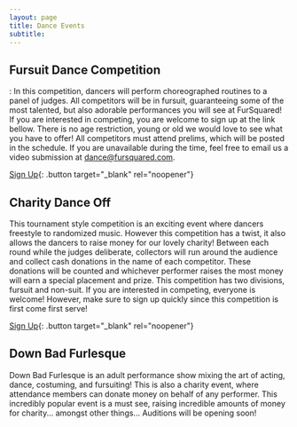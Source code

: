 ```yaml
---
layout: page
title: Dance Events
subtitle:
---
```

## Fursuit Dance Competition

: In this competition, dancers will perform choreographed routines to a panel of judges. All competitors will be in fursuit, guaranteeing some of the most talented, but also adorable performances you will see at FurSquared! If you are interested in competing, you are welcome to sign up at the link bellow. There is no age restriction, young or old we would love to see what you have to offer! All competitors must attend prelims, which will be posted in the schedule. If you are unavailable during the time, feel free to email us a video submission at [dance@fursquared.com](mailto:dance@fursquared.com).

[Sign Up](https://forms.gle/cg6nPqVZeiT3qVGs9){: .button target="_blank" rel="noopener"}

## Charity Dance Off

This tournament style competition is an exciting event where dancers freestyle to randomized music. However this competition has a twist, it also allows the dancers to raise money for our lovely charity! Between each round while the judges deliberate, collectors will run around the audience and collect cash donations in the name of each competitor. These donations will be counted and whichever performer raises the most money will earn a special placement and prize. This competition has two divisions, fursuit and non-suit. If you are interested in competing, everyone is welcome! However, make sure to sign up quickly since this competition is first come first serve!

[Sign Up](https://forms.gle/U3VtPtojA1jNUBpAA){: .button target="_blank" rel="noopener"}

## Down Bad Furlesque

Down Bad Furlesque is an adult performance show mixing the art of acting, dance, costuming, and fursuiting! This is also a charity event, where attendance members can donate money on behalf of any performer. This incredibly popular event is a must see, raising incredible amounts of money for charity... amongst other things... Auditions will be opening soon!
